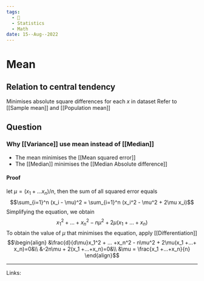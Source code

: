 ```yaml
---
tags:
  - 🌱
  - Statistics
  - Math
date: 15--Aug--2022
---
```


# Mean

## Relation to central tendency
Minimises absolute square differences for each $x$ in dataset
Refer to [[Sample mean]] and [[Population mean]]
## Question
### Why [[Variance]] use mean instead of [[Median]]
- The mean minimises the [[Mean squared error]]
- The [[Median]] minimises the [[Median Absolute difference]]
#### Proof
let $\mu = (x_1+...x_n)/n$, then the sum of all squared error equals
$$\sum_{i=1}^n (x_i - \mu)^2 = \sum_{i=1}^n (x_i^2 - \mu^2 + 2\mu x_i)$$
Simplifying the equation, we obtain
$$x_1^2 + ... +x_n^2 - n\mu^2 + 2\mu(x_1 +...+ x_n)$$
To obtain the value of $\mu$ that minimises the equation, apply [[Differentiation]]
$$\begin{align}
&\frac{d}{d\mu}x_1^2 + ... +x_n^2 - n\mu^2 + 2\mu(x_1 +...+ x_n)=0&\\
&-2n\mu + 2(x_1 +...+x_n)=0&\\
&\mu = \frac{x_1 +...+x_n}{n}
\end{align}$$

---
Links: 